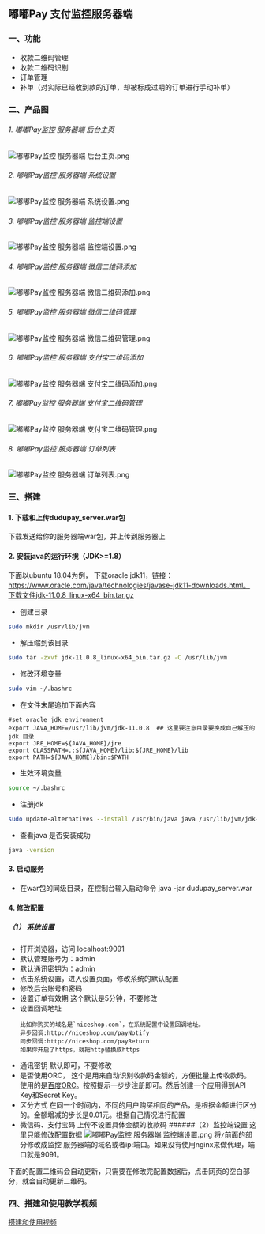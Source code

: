 ## 嘟嘟Pay 支付监控服务器端

### 一、功能

- 收款二维码管理
- 收款二维码识别
- 订单管理
- 补单（对实际已经收到款的订单，却被标成过期的订单进行手动补单）

### 二、产品图
###### 1. 嘟嘟Pay监控 服务器端 后台主页
![嘟嘟Pay监控 服务器端 后台主页.png](http://ww1.sinaimg.cn/large/005U6dysly1gj3ww4e3icj31gu0pi0tc.jpg)
###### 2. 嘟嘟Pay监控 服务器端 系统设置
![嘟嘟Pay监控 服务器端 系统设置.png](http://ww1.sinaimg.cn/large/005U6dysly1gj3xiy0h3gj31go0ps40g.jpg)
###### 3. 嘟嘟Pay监控 服务器端 监控端设置
![嘟嘟Pay监控 服务器端 监控端设置.png](http://ww1.sinaimg.cn/large/005U6dysly1gj3xgs6jk4j31h40powf1.jpg)
###### 4. 嘟嘟Pay监控 服务器端 微信二维码添加
![嘟嘟Pay监控 服务器端 微信二维码添加.png](http://ww1.sinaimg.cn/large/005U6dysly1gj3xjj24xjj31h30pit8z.jpg)
###### 5. 嘟嘟Pay监控 服务器端 微信二维码管理
![嘟嘟Pay监控 服务器端 微信二维码管理.png](http://ww1.sinaimg.cn/large/005U6dysly1gj3xky1kptj31h10prwg0.jpg)
###### 6. 嘟嘟Pay监控 服务器端 支付宝二维码添加
![嘟嘟Pay监控 服务器端 支付宝二维码添加.png](http://ww1.sinaimg.cn/large/005U6dysly1gj3xlxk1lnj31gn0phjrp.jpg)
###### 7. 嘟嘟Pay监控 服务器端 支付宝二维码管理
![嘟嘟Pay监控 服务器端 支付宝二维码管理.png](http://ww1.sinaimg.cn/large/005U6dysly1gj3xr19pywj31gv0prjtd.jpg)
###### 8. 嘟嘟Pay监控 服务器端 订单列表
![嘟嘟Pay监控 服务器端 订单列表.png](http://ww1.sinaimg.cn/large/005U6dysly1gj3xperq6vj31gr0pkmyy.jpg)


### 三、搭建

#### 1. 下载和上传dudupay_server.war包
下载发送给你的服务器端war包，并上传到服务器上
#### 2. 安装java的运行环境（JDK>=1.8）
下面以ubuntu 18.04为例，
下载oracle jdk11，链接：https://www.oracle.com/java/technologies/javase-jdk11-downloads.html。下载文件jdk-11.0.8_linux-x64_bin.tar.gz
- 创建目录
```bash
sudo mkdir /usr/lib/jvm
```
- 解压缩到该目录
```bash
sudo tar -zxvf jdk-11.0.8_linux-x64_bin.tar.gz -C /usr/lib/jvm
```
- 修改环境变量
```bash
sudo vim ~/.bashrc
```
- 在文件末尾追加下面内容
```env
#set oracle jdk environment
export JAVA_HOME=/usr/lib/jvm/jdk-11.0.8  ## 这里要注意目录要换成自己解压的jdk 目录
export JRE_HOME=${JAVA_HOME}/jre  
export CLASSPATH=.:${JAVA_HOME}/lib:${JRE_HOME}/lib  
export PATH=${JAVA_HOME}/bin:$PATH  
```
- 生效环境变量
```bash
source ~/.bashrc
```
- 注册jdk
```bash
sudo update-alternatives --install /usr/bin/java java /usr/lib/jvm/jdk-11.0.8/bin/java 300
```
- 查看java 是否安装成功
```bash
java -version
```
#### 3. 启动服务
- 在war包的同级目录，在控制台输入启动命令 java -jar dudupay_server.war
#### 4. 修改配置
##### （1） 系统设置
- 打开浏览器，访问 localhost:9091
- 默认管理账号为：admin
- 默认通讯密钥为：admin
- 点击系统设置，进入设置页面，修改系统的默认配置
- 修改后台账号和密码  
- 设置订单有效期 这个默认是5分钟，不要修改
- 设置回调地址
    ```
    比如你购买的域名是`niceshop.com`，在系统配置中设置回调地址。
    异步回调:http://niceshop.com/payNotify
    同步回调:http://niceshop.com/payReturn
    如果你开启了https，就把http替换成https
    ```
- 通讯密钥  默认即可，不要修改
- 是否使用ORC， 这个是用来自动识别收款码金额的，方便批量上传收款码。使用的是[百度ORC](https://ai.baidu.com/tech/ocr)。按照提示一步步注册即可。然后创建一个应用得到API Key和Secret Key。
- 区分方式  在同一个时间内，不同的用户购买相同的产品，是根据金额进行区分的。金额增减的步长是0.01元。根据自己情况进行配置
- 微信码、支付宝码 上传不设置具体金额的收款码
######（2）监控端设置
这里只能修改配置数据
![嘟嘟Pay监控 服务器端 监控端设置.png](http://ww1.sinaimg.cn/large/005U6dysly1gj3xgs6jk4j31h40powf1.jpg)
将`/`前面的部分修改成监控 服务器端的域名或者ip:端口。如果没有使用nginx来做代理，端口就是9091。

下面的配置二维码会自动更新，只需要在修改完配置数据后，点击网页的空白部分，就会自动更新二维码。

### 四、搭建和使用教学视频
[搭建和使用视频](https://www.bilibili.com/video/BV1Xi4y177U9?p=1)

